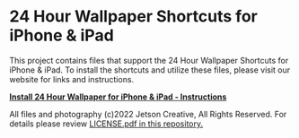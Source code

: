 # 24 Hour Wallpaper Shortcuts for iPhone & iPad

This project contains files that support the 24 Hour Wallpaper Shortcuts for iPhone & iPad. To install the shortcuts and utilize these files, please visit our website for links and instructions.

**[Install 24 Hour Wallpaper for iPhone & iPad - Instructions](https://jetsoncreative.com/24hourios)**

All files and photography (c)2022 Jetson Creative, All Rights Reserved. For details please review [LICENSE.pdf in this repository.](https://github.com/zeromhz/24hourwallpaper_ios/blob/main/LICENSE.pdf) 
